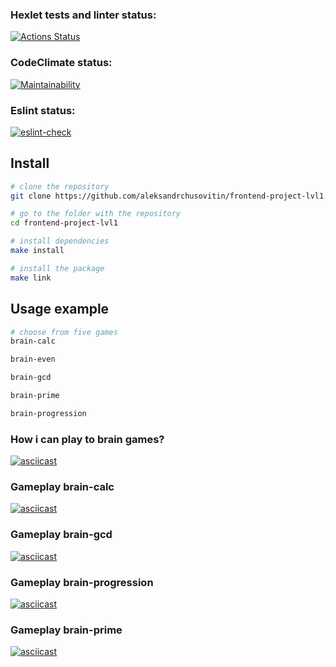 ### Hexlet tests and linter status:
[![Actions Status](https://github.com/aleksandrchusovitin/frontend-project-lvl1/workflows/hexlet-check/badge.svg)](https://github.com/aleksandrchusovitin/frontend-project-lvl1/actions)

### CodeClimate status:
[![Maintainability](https://api.codeclimate.com/v1/badges/a99a88d28ad37a79dbf6/maintainability)](https://codeclimate.com/github/aleksandrchusovitin/frontend-project-lvl1/maintainability)

### Eslint status:
[![eslint-check](https://github.com/aleksandrchusovitin/frontend-project-lvl1/actions/workflows/lint.yml/badge.svg)](https://github.com/aleksandrchusovitin/frontend-project-lvl1/actions/workflows/lint.yml)

## Install
```sh
# clone the repository
git clone https://github.com/aleksandrchusovitin/frontend-project-lvl1.git

# go to the folder with the repository
cd frontend-project-lvl1

# install dependencies
make install

# install the package
make link
```

## Usage example
```sh
# choose from five games
brain-calc

brain-even

brain-gcd

brain-prime

brain-progression
```

### How i can play to brain games?
[![asciicast](https://asciinema.org/a/vNN3Ipi9zMnIieWPV9Kn945Ie.svg)](https://asciinema.org/a/vNN3Ipi9zMnIieWPV9Kn945Ie)

### Gameplay brain-calc
[![asciicast](https://asciinema.org/a/niGejq55ElTig4LA48PcSxKaG.svg)](https://asciinema.org/a/niGejq55ElTig4LA48PcSxKaG)

### Gameplay brain-gcd
[![asciicast](https://asciinema.org/a/KkmSQwcNz4B5XszacF5baswae.svg)](https://asciinema.org/a/KkmSQwcNz4B5XszacF5baswae)

### Gameplay brain-progression
[![asciicast](https://asciinema.org/a/cmUN3EtjofvH2kbwoadrcdRwu.svg)](https://asciinema.org/a/cmUN3EtjofvH2kbwoadrcdRwu)

### Gameplay brain-prime
[![asciicast](https://asciinema.org/a/XxNyZbAMeUYosIzg5hlu5vyzQ.svg)](https://asciinema.org/a/XxNyZbAMeUYosIzg5hlu5vyzQ)
